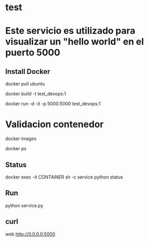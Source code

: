 # test
# Este servicio es utilizado para visualizar un "hello world" en el puerto 5000

## Install Docker

docker pull ubuntu

docker build -t test_devops:1

docker run -d -it -p 5000:5000 test_devops:1

# Validacion contenedor

docker images 

docker ps

## Status 

docker exec -it CONTAINER sh -c service python status

## Run

python service.py

## curl

web http://0.0.0.0:5000
